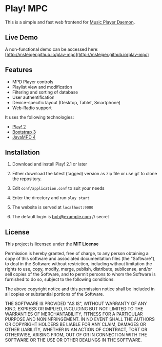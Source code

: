 Play! MPC
===============

This is a simple and fast web frontend for [Music Player Daemon](http://www.musicpd.org/). 

## Live Demo
A non-functional demo can be accessed here: [http://msteiger.github.io/play-mpc](http://msteiger.github.io/play-mpc)

## Features

- MPD Player controls
- Playlist view and modification
- Filtering and sorting of database
- User authentification
- Device-specific layout (Desktop, Tablet, Smartphone)
- Web-Radio support

It uses the following technologies:

- [Play! 2](http://www.playframework.com)
- [Bootstrap 3](http://getbootstrap.com)
- [JavaMPD 4](http://www.thejavashop.net/javampd)

## Installation

1) Download and install Play! 2.1 or later

2) Either download the latest (tagged) version as zip file or use git to clone the repository.

3) Edit `conf/application.conf` to suit your needs

4) Enter the directory and run `play start`

5) The website is served at `localhost:9000`

6) The default login is bob@example.com // secret

## License 

This project is licensed under the **MIT License**

Permission is hereby granted, free of charge, to any person obtaining a copy of this software and associated documentation files (the "Software"), to deal in the Software without restriction, including without limitation the rights to use, copy, modify, merge, publish, distribute, sublicense, and/or sell copies of the Software, and to permit persons to whom the Software is furnished to do so, subject to the following conditions:

The above copyright notice and this permission notice shall be included in all copies or substantial portions of the Software.

THE SOFTWARE IS PROVIDED "AS IS", WITHOUT WARRANTY OF ANY KIND, EXPRESS OR IMPLIED, INCLUDING BUT NOT LIMITED TO THE WARRANTIES OF MERCHANTABILITY, FITNESS FOR A PARTICULAR PURPOSE AND NONINFRINGEMENT. IN NO EVENT SHALL THE AUTHORS OR COPYRIGHT HOLDERS BE LIABLE FOR ANY CLAIM, DAMAGES OR OTHER LIABILITY, WHETHER IN AN ACTION OF CONTRACT, TORT OR OTHERWISE, ARISING FROM, OUT OF OR IN CONNECTION WITH THE SOFTWARE OR THE USE OR OTHER DEALINGS IN THE SOFTWARE.

